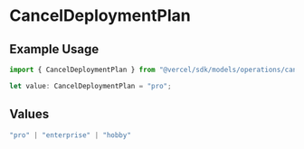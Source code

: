 # CancelDeploymentPlan

## Example Usage

```typescript
import { CancelDeploymentPlan } from "@vercel/sdk/models/operations/canceldeployment.js";

let value: CancelDeploymentPlan = "pro";
```

## Values

```typescript
"pro" | "enterprise" | "hobby"
```